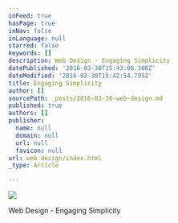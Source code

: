 ```yaml
---
inFeed: true
hasPage: true
inNav: false
inLanguage: null
starred: false
keywords: []
description: Web Design - Engaging Simplicity
datePublished: '2016-03-30T15:43:06.308Z'
dateModified: '2016-03-30T15:42:54.795Z'
title: Engaging Simplicity
author: []
sourcePath: _posts/2016-03-30-web-design.md
published: true
authors: []
publisher:
  name: null
  domain: null
  url: null
  favicon: null
url: web-design/index.html
_type: Article

---
```

![](https://the-grid-user-content.s3-us-west-2.amazonaws.com/3555fcda-3c71-4f72-b0be-09edb78d8aeb.jpg)

Web Design - Engaging Simplicity